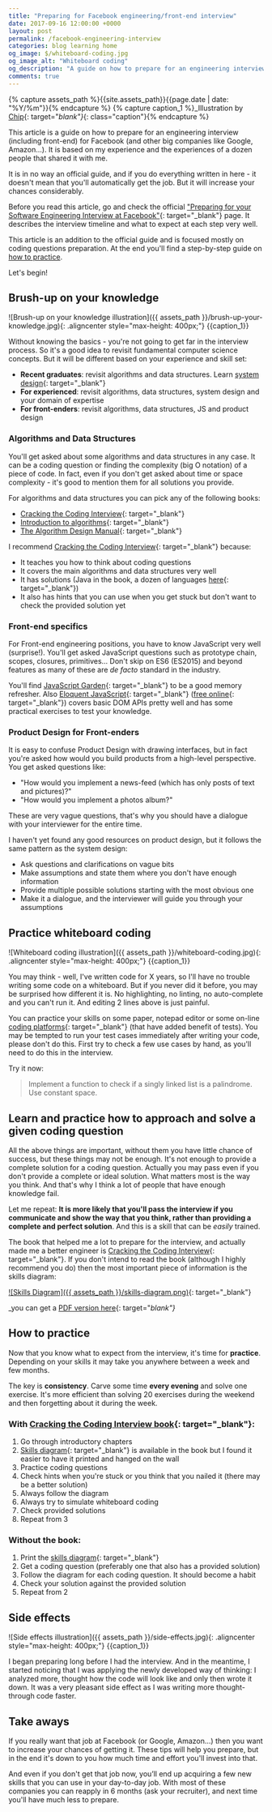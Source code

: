 ```yaml
---
title: "Preparing for Facebook engineering/front-end interview"
date: 2017-09-16 12:00:00 +0000
layout: post
permalink: /facebook-engineering-interview
categories: blog learning home
og_image: $/whiteboard-coding.jpg
og_image_alt: "Whiteboard coding"
og_description: "A guide on how to prepare for an engineering interview (including front-end) for Facebook (and other big companies like Google, Amazon...). It is based on my experience and the experiences of a dozen people that shared it with me."
comments: true
---
```


{% capture assets_path %}{{site.assets_path}}{{page.date | date: "%Y/%m"}}{% endcapture %}
{% capture caption_1 %}_Illustration by [Chip](https://instagram.com/Rian.pie){: target="_blank"}_{: class="caption"}{% endcapture %}

This article is a guide on how to prepare for an engineering interview (including front-end) for Facebook (and other big companies like Google, Amazon...). 
It is based on my experience and the experiences of a dozen people that shared it with me. 

It is in no way an official guide, and if you do everything written in here - it doesn't mean that you'll automatically get the job. But it will increase your chances considerably.

Before you read this article, go and check the official ["Preparing for your Software Engineering Interview at Facebook"](https://www.facebook.com/careers/life/preparing-for-your-software-engineering-interview-at-facebook/){: target="_blank"} page. It describes the interview timeline and what to expect at each step very well.

This article is an addition to the official guide and is focused mostly on coding questions preparation. 
At the end you'll find a step-by-step guide on [how to practice](#how-to-practice). 

Let's begin!

## Brush-up on your knowledge

![Brush-up on your knowledge illustration]({{ assets_path }}/brush-up-your-knowledge.jpg){: .aligncenter style="max-height: 400px;"}
{{caption_1}}

Without knowing the basics - you're not going to get far in the interview process. 
So it's a good idea to revisit fundamental computer science concepts. 
But it will be different based on your experience and skill set:

* **Recent graduates**: revisit algorithms and data structures. Learn [system design][system-design-course]{: target="_blank"}
* **For experienced**: revisit algorithms, data structures, system design and your domain of expertise 
* **For front-enders**: revisit algorithms, data structures, JS and product design

### Algorithms and Data Structures

You'll get asked about some algorithms and data structures in any case. 
It can be a coding question or finding the complexity (big O notation) of a piece of code.
In fact, even if you don't get asked about time or space complexity - it's good to mention them for all solutions you provide. 

For algorithms and data structures you can pick any of the following books: 

* [Cracking the Coding Interview][cracking-the-coding-interview]{: target="_blank"}
* [Introduction to algorithms][introduction-to-algorithms]{: target="_blank"}
* [The Algorithm Design Manual][the-algorithm-design-manual]{: target="_blank"} 

I recommend [Cracking the Coding Interview][cracking-the-coding-interview]{: target="_blank"} because:

* It teaches you how to think about coding questions
* It covers the main algorithms and data structures very well
* It has solutions (Java in the book, a dozen of languages [here](https://github.com/careercup/CtCI-6th-Edition){: target="_blank"})
* It also has hints that you can use when you get stuck but don't want to check the provided solution yet

### Front-end specifics

For Front-end engineering positions, you have to know JavaScript very well (surprise!). 
You'll get asked JavaScript questions such as prototype chain, scopes, closures, primitives... 
Don't skip on ES6 (ES2015) and beyond features as many of these are _de facto_ standard in the industry.

You'll find [JavaScript Garden][js-garden]{: target="_blank"} to be a good memory refresher. 
Also [Eloquent JavaScript][eloquent-js-book]{: target="_blank"} ([free online][eloquent-js-online]{: target="_blank"}) covers basic DOM APIs pretty well and has some practical exercises to test your knowledge.

### Product Design for Front-enders

It is easy to confuse Product Design with drawing interfaces, but in fact you're asked how would you build products from a high-level perspective. You get asked questions like:

* "How would you implement a news-feed (which has only posts of text and pictures)?"
* "How would you implement a photos album?"

These are very vague questions, that's why you should have a dialogue with your interviewer for the entire time. 

I haven't yet found any good resources on product design, but it follows the same pattern as the system design:

* Ask questions and clarifications on vague bits
* Make assumptions and state them where you don't have enough information
* Provide multiple possible solutions starting with the most obvious one
* Make it a dialogue, and the interviewer will guide you through your assumptions

## Practice whiteboard coding 

![Whiteboard coding illustration]({{ assets_path }}/whiteboard-coding.jpg){: .aligncenter style="max-height: 400px;"}
{{caption_1}}

You may think - well, I've written code for X years, so I'll have no trouble writing some code on a whiteboard. 
But if you never did it before, you may be surprised how different it is.
No highlighting, no linting, no auto-complete and you can't run it. 
And editing 2 lines above is just painful. 

You can practice your skills on some paper, notepad editor or some on-line [coding platforms](https://www.interviewbit.com){: target="_blank"} (that have added benefit of tests). 
You may be tempted to run your test cases immediately after writing your code, please don't do this. 
First try to check a few use cases by hand, as you'll need to do this in the interview.

Try it now:

> Implement a function to check if a singly linked list is a palindrome. Use constant space.

## Learn and practice how to approach and solve a given coding question

All the above things are important, without them you have little chance of success, but these things may not be enough. 
It's not enough to provide a complete solution for a coding question. Actually you may pass even if you don't provide a complete or ideal solution. 
What matters most is the way you think. 
And that's why I think a lot of people that have enough knowledge fail. 

Let me repeat: **It is more likely that you'll pass the interview if you communicate and show the way that you think, rather than providing a complete and perfect solution**. 
And this is a skill that can be _easily_ trained. 

The book that helped me a lot to prepare for the interview, and actually made me a better engineer is [Cracking the Coding Interview][cracking-the-coding-interview]{: target="_blank"}. 
If you don't intend to read the book (although I highly recommend you do) then the most important piece of information is the skills diagram:

[![Skills Diagram]({{ assets_path }}/skills-diagram.png)][cracking-the-coding-skills-diagram]{: target="_blank"}

_you can get a [PDF version here][cracking-the-coding-skills-diagram]{: target="_blank"}_

## How to practice

Now that you know what to expect from the interview, it's time for **practice**. 
Depending on your skills it may take you anywhere between a week and few months. 

The key is **consistency**. 
Carve some time **every evening** and solve one exercise. 
It's more efficient than solving 20 exercises during the weekend and then forgetting about it during the week. 

### With [Cracking the Coding Interview book][cracking-the-coding-interview]{: target="_blank"}:

1. Go through introductory chapters
1. [Skills diagram][cracking-the-coding-skills-diagram]{: target="_blank"} is available in the book but I found it easier to have it printed and hanged on the wall
1. Practice coding questions
1. Check hints when you're stuck or you think that you nailed it (there may be a better solution)
1. Always follow the diagram
1. Always try to simulate whiteboard coding
1. Check provided solutions
1. Repeat from 3

### Without the book:

1. Print the [skills diagram][cracking-the-coding-skills-diagram]{: target="_blank"}
1. Get a coding question (preferably one that also has a provided solution)
1. Follow the diagram for each coding question. It should become a habit
1. Check your solution against the provided solution
1. Repeat from 2

## Side effects

![Side effects illustration]({{ assets_path }}/side-effects.jpg){: .aligncenter style="max-height: 400px;"}
{{caption_1}}

I began preparing long before I had the interview.
And in the meantime, I started noticing that I was applying the newly developed way of thinking: I analyzed more, thought how the code will look like and only then wrote it down.
It was a very pleasant side effect as I was writing more thought-through code faster.

## Take aways

If you really want that job at Facebook (or Google, Amazon...) then you want to increase your chances of getting it. 
These tips will help you prepare, but in the end it's down to you how much time and effort you'll invest into that. 

And even if you don't get that job now, you’ll end up acquiring a few new skills that you can use in your day-to-day job.
With most of these companies you can reapply in 6 months (ask your recruiter), and next time you'll have much less to prepare. 

[introduction-to-algorithms]: http://amzn.to/2h7i1hW
[the-algorithm-design-manual]: http://amzn.to/2y6ueaa
[cracking-the-coding-interview]: http://amzn.to/2y5W5qV
[system-design-course]: https://www.hiredintech.com/courses/system-design
[eloquent-js-book]: http://amzn.to/2jysgNb
[eloquent-js-online]: http://eloquentjavascript.net/
[cracking-the-coding-skills-diagram]: http://www.crackingthecodinginterview.com/uploads/6/5/2/8/6528028/cracking_the_coding_skills_-_v6.pdf
[js-garden]: http://bonsaiden.github.io/JavaScript-Garden/
